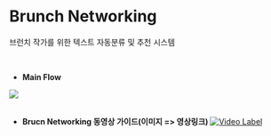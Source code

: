 # Brunch Networking

브런치 작가를 위한 텍스트 자동분류 및 추천 시스템

<br>

- <b> Main Flow </b>
<img src = "https://user-images.githubusercontent.com/35517797/81781137-a35e6f80-9532-11ea-85b7-f8c862ccff58.PNG">

<br>
<br>

- <b> Brucn Networking 동영상 가이드(이미지 => 영상링크) </b>
[![Video Label](https://img.youtube.com/vi/RpEBgY3_stA/0.jpg)](https://youtu.be/RpEBgY3_stA)
